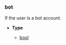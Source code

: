 ### bot [](https://discordpy.readthedocs.io/en/v1.7.3/api.html#discord.abc.User.bot)

If the user is a bot account.

- **Type**

	- [bool](https://docs.python.org/3/library/functions.html#bool "(in Python v3.9)")

